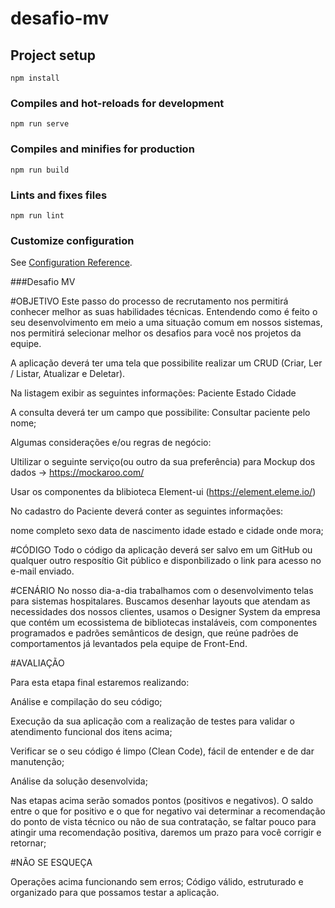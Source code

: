 # desafio-mv

## Project setup
```
npm install
```

### Compiles and hot-reloads for development
```
npm run serve
```

### Compiles and minifies for production
```
npm run build
```

### Lints and fixes files
```
npm run lint
```

### Customize configuration
See [Configuration Reference](https://cli.vuejs.org/config/).

###Desafio MV

#OBJETIVO
Este passo do processo de recrutamento nos permitirá conhecer melhor as suas habilidades técnicas.
Entendendo como é feito o seu desenvolvimento em meio a uma situação comum em nossos sistemas, nos permitirá selecionar melhor os desafios para você nos projetos da equipe.

A aplicação deverá ter uma tela que possibilite realizar um CRUD (Criar, Ler / Listar, Atualizar e Deletar).


Na listagem exibir as seguintes informações:
Paciente
Estado
Cidade


A consulta deverá ter um campo que possibilite:
Consultar paciente pelo nome;



Algumas considerações e/ou regras de negócio:


Ultilizar o seguinte serviço(ou outro da sua preferência) para Mockup dos dados -> https://mockaroo.com/


Usar os componentes da blibioteca Element-ui (https://element.eleme.io/)


No cadastro do Paciente deverá conter as seguintes informações:


nome completo
sexo
data de nascimento
idade
estado e cidade onde mora;



#CÓDIGO
Todo o código da aplicação deverá ser salvo em um GitHub ou qualquer outro resposítio Git público e disponbilizado o link para acesso no e-mail enviado. 



#CENÁRIO
No nosso dia-a-dia trabalhamos com o desenvolvimento telas para sistemas hospitalares. Buscamos desenhar layouts que atendam as necessidades dos nossos clientes, usamos o Designer System da empresa que contém um ecossistema de bibliotecas instaláveis, com componentes programados e padrões semânticos de design, que reúne padrões de comportamentos já levantados pela equipe de Front-End.




#AVALIAÇÃO

Para esta etapa final estaremos realizando:


Análise e compilação do seu código;

Execução da sua aplicação com a realização de testes para validar o atendimento funcional dos itens acima;


Verificar se o seu código é limpo (Clean Code), fácil de entender e de dar manutenção;


Análise da solução desenvolvida;


Nas etapas acima serão somados pontos (positivos e negativos). O saldo entre o que for positivo e o que for negativo vai determinar a recomendação do ponto de vista técnico ou não de sua contratação, se faltar pouco para atingir uma recomendação positiva, daremos um prazo para você corrigir e retornar;



#NÃO SE ESQUEÇA

Operações acima funcionando sem erros;
Código válido, estruturado e organizado para que possamos testar a aplicação.
